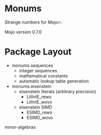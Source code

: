 # Monums
Strange numbers for Mojo🔥.

Mojo version 0.7.0

# Package Layout
- monums.sequences
    - integer sequences
    - mathematical constants
    - automatic lookup table generation
- monums.eisenstein
    - eisenstein literals (arbitrary precision)
        - LitIntE_rewo
        - LitIntE_wovo
    - eisenstein SIMD
        - ESIMD_rewo
        - ESIMD_wovo

minor-algebras

